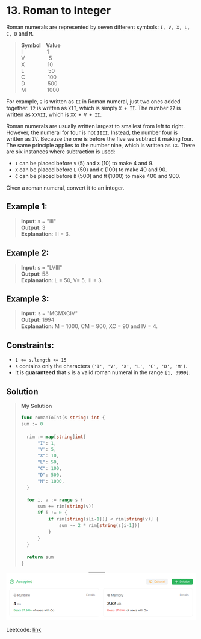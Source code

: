 # 13. Roman to Integer

Roman numerals are represented by seven different symbols: `I, V, X, L, C, D` and `M`.

> **Symbol**&emsp;**Value**\
> I &emsp;&emsp;&emsp;&emsp; 1\
> V &emsp;&emsp;&emsp;&emsp; 5\
> X &emsp;&emsp;&emsp;&emsp;10\
> L &emsp;&emsp;&emsp;&emsp; 50\
> C &emsp;&emsp;&emsp;&emsp;100\
> D &emsp;&emsp;&emsp;&emsp;500\
> M&emsp;&emsp;&emsp;&emsp;1000

For example, `2` is written as `II` in Roman numeral, just two ones added together. `12` is written as `XII`, which is simply `X + II`. The number `27` is written as `XXVII`, which is `XX + V + II`.

Roman numerals are usually written largest to smallest from left to right. However, the numeral for four is not `IIII`. Instead, the number four is written as `IV`. Because the one is before the five we subtract it making four. The same principle applies to the number nine, which is written as `IX`. There are six instances where subtraction is used:

* `I` can be placed before `V` (5) and `X` (10) to make 4 and 9. 
* `X` can be placed before `L` (50) and `C` (100) to make 40 and 90. 
* `C` can be placed before `D` (500) and `M` (1000) to make 400 and 900.

Given a roman numeral, convert it to an integer.

## Example 1:
> **Input**: s = "III" \
> **Output**: 3 \
> **Explanation**: III = 3.

## Example 2:
> **Input**: s = "LVIII" \
> **Output**: 58 \
> **Explanation**: L = 50, V= 5, III = 3. 

## Example 3:
> **Input:** s = "MCMXCIV" \
> **Output:** 1994 \
> **Explanation:** M = 1000, CM = 900, XC = 90 and IV = 4.

## Constraints:
* `1 <= s.length <= 15`
* `s` contains only the characters `('I', 'V', 'X', 'L', 'C', 'D', 'M')`.
* It is **guaranteed** that `s` is a valid roman numeral in the range `[1, 3999]`.

## Solution
> **My Solution**
> ```go
> func romanToInt(s string) int {
> sum := 0
> 
> 	rim := map[string]int{
> 		"I": 1,
> 		"V": 5,
> 		"X": 10,
> 		"L": 50,
> 		"C": 100,
> 		"D": 500,
> 		"M": 1000,
> 	}
> 
> 	for i, v := range s {
> 		sum += rim[string(v)]
> 		if i != 0 {
> 			if rim[string(s[i-1])] < rim[string(v)] {
> 				sum -= 2 * rim[string(s[i-1])]
> 			}
> 		}
> 	}
> 
> 	return sum
> }
> ```

![result](13.png)

Leetcode: [link](https://leetcode.com/problems/roman-to-integer/description/)